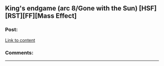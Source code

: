 ## King's endgame (arc 8/Gone with the Sun) [HSF][RST][FF][Mass Effect]

### Post:

[Link to content](https://www.fanfiction.net/s/11492572/1/)

### Comments:

---

